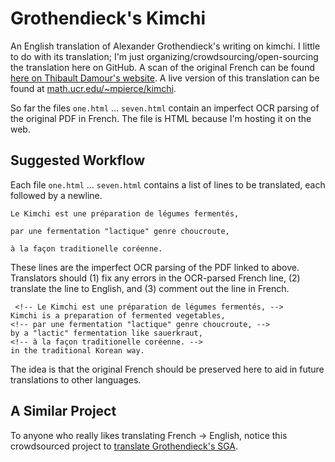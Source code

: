 # Grothendieck's Kimchi

An English translation of Alexander Grothendieck's writing on kimchi.
I little to do with its translation; 
I'm just organizing/crowdsourcing/open-sourcing the translation here on GitHub. 
A scan of the original French can be found 
[here on Thibault Damour's website](http://www.ihes.fr/~damour/IMAGE/kimchi_grothendieck.pdf). 
A live version of this translation can be found at 
[math.ucr.edu/~mpierce/kimchi](http://math.ucr.edu/~mpierce/kimchi/).

So far the files `one.html` … `seven.html` contain an imperfect OCR parsing 
of the original PDF in French. The file is HTML because I'm hosting it on the web. 


## Suggested Workflow

Each file `one.html` … `seven.html` contains a list of lines to be translated,
each followed by a newline.

    Le Kimchi est une préparation de légumes fermentés,
    
    par une fermentation "lactique" genre choucroute,
    
    à la façon traditionelle coréenne.
    

These lines are the imperfect OCR parsing of the PDF linked to above. 
Translators should (1) fix any errors in the OCR-parsed French line,
(2) translate the line to English, and (3) comment out the line in French.

     <!-- Le Kimchi est une préparation de légumes fermentés, -->
    Kimchi is a preparation of fermented vegetables,
    <!-- par une fermentation "lactique" genre choucroute, -->
    by a "lactic" fermentation like sauerkraut,
    <!-- à la façon traditionelle coréenne. -->
    in the traditional Korean way.

The idea is that the original French should be preserved here
to aid in future translations to other languages.


## A Similar Project

To anyone who really likes translating French → English, 
notice this crowdsourced project to [translate Grothendieck's SGA](https://github.com/jmoellermath/translate-SGAI).

